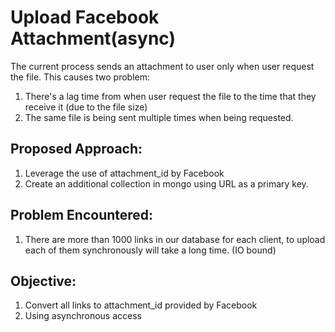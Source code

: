 # Upload Facebook Attachment(async)
The current process sends an attachment to user only when user request the file. This causes two problem:
1. There's a lag time from when user request the file to the time that they receive it (due to the file size)
2. The same file is being sent multiple times when being requested.

## Proposed Approach:
1. Leverage the use of attachment_id by Facebook
2. Create an additional collection in mongo using URL as a primary key.

## Problem Encountered:
1. There are more than 1000 links in our database for each client, to upload each of them synchronously will take a long time. (IO bound)

## Objective:
1. Convert all links to attachment_id provided by Facebook
2. Using asynchronous access
